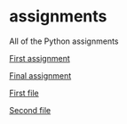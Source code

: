 # assignments
All of the Python assignments

[First assignment](https://github.com/RobertHamberg/assignments/blob/master/CV.md)

[Final assignment]()

[First file](https://github.com/RobertHamberg/assignments/blob/master/theme%20parks%20market%20shares.xlsx)

[Second file](https://github.com/RobertHamberg/assignments/blob/master/film%20studios%20market%20shares.xlsx)
